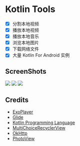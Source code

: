 # Kotlin Tools

- [x] 分割本地视频
- [x] 播放本地视频
- [x] 播放本地音乐
- [x] 浏览本地图片
- [x] 下载网络文件
- [x] 大量 Kotlin For Android 实例

## ScreenShots

<img src="./screenshots/screenshots/Screenshot_2018-08-13-20-46-10.jpg">
<img src="./screenshots/screenshots/Screenshot_2018-08-13-20-46-37.jpg">
<img src="./screenshots/screenshots/Screenshot_2018-08-13-20-46-41.jpg">


## Credits

- [ExoPlayer](https://github.com/google/ExoPlayer)
- [Glide](https://github.com/bumptech/glide)
- [Kotlin Programming Language](https://github.com/JetBrains/kotlin)
- [MultiChoiceRecyclerView](https://github.com/dvdciri/MultiChoiceRecyclerView)
- [OkHttp](https://github.com/square/okhttp)
- [PhotoView](https://github.com/chrisbanes/PhotoView)